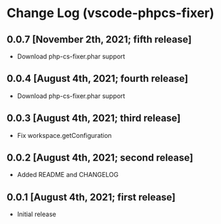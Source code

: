 # Change Log (vscode-phpcs-fixer)
## 0.0.7 [November 2th, 2021; fifth release]
- Download php-cs-fixer.phar support
## 0.0.4 [August 4th, 2021; fourth release]
- Download php-cs-fixer.phar support
## 0.0.3 [August 4th, 2021; third release]
- Fix workspace.getConfiguration
## 0.0.2 [August 4th, 2021; second release]
- Added README and CHANGELOG
## 0.0.1 [August 4th, 2021; first release]

- Initial release